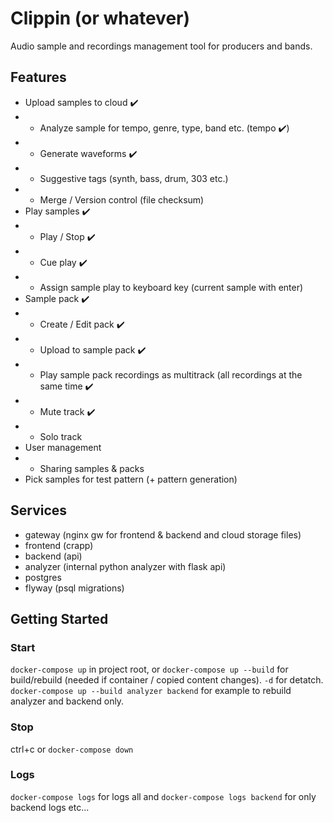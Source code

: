 # Clippin (or whatever)
Audio sample and recordings management tool for producers and bands. 


## Features
* Upload samples to cloud :heavy_check_mark:
* * Analyze sample for tempo, genre, type, band etc. (tempo :heavy_check_mark:)
* * Generate waveforms :heavy_check_mark:
* * Suggestive tags (synth, bass, drum, 303 etc.)
* * Merge / Version control (file checksum)
* Play samples :heavy_check_mark:
* * Play / Stop :heavy_check_mark:
* * Cue play :heavy_check_mark:
* * Assign sample play to keyboard key (current sample with enter)
* Sample pack :heavy_check_mark:
* * Create / Edit pack :heavy_check_mark:
* * Upload to sample pack :heavy_check_mark:
* * Play sample pack recordings as multitrack (all recordings at the same time :heavy_check_mark:
* * Mute track :heavy_check_mark:
* * Solo track
* User management 
* * Sharing samples & packs
* Pick samples for test pattern (+ pattern generation)

## Services
* gateway (nginx gw for frontend & backend and cloud storage files)
* frontend (crapp)
* backend (api)
* analyzer (internal python analyzer with flask api)
* postgres 
* flyway (psql migrations)

## Getting Started

### Start
```docker-compose up``` in project root, or ```docker-compose up --build``` for build/rebuild (needed if container / copied content changes). ```-d``` for detatch.
```docker-compose up --build analyzer backend``` for example to rebuild analyzer and backend only.
### Stop
ctrl+c or ```docker-compose down``` 
### Logs
```docker-compose logs``` for logs all and ```docker-compose logs backend``` for only backend logs etc...